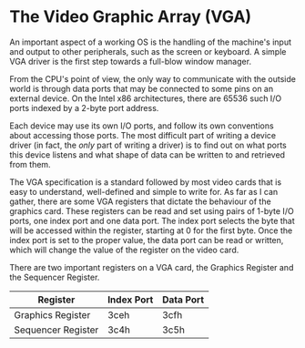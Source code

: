 The Video Graphic Array (VGA)
=============================

An important aspect of a working OS is the handling of the machine's
input and output to other peripherals, such as the screen or keyboard.
A simple VGA driver is the first step towards a full-blow window
manager.

From the CPU's point of view, the only way to communicate with the
outside world is through data ports that may be connected to some pins
on an external device. On the Intel x86 architectures, there are 65536
such I/O ports indexed by a 2-byte port address.

Each device may use its own I/O ports, and follow its own conventions
about accessing those ports. The most difficult part of writing a
device driver (in fact, the *only* part of writing a driver) is to
find out on what ports this device listens and what shape of data can
be written to and retrieved from them.

The VGA specification is a standard followed by most video cards that
is easy to understand, well-defined and simple to write for. As far as
I can gather, there are some VGA registers that dictate the behaviour
of the graphics card. These registers can be read and set using pairs
of 1-byte I/O ports, one index port and one data port. The index port
selects the byte that will be accessed within the register, starting
at 0 for the first byte. Once the index port is set to the proper
value, the data port can be read or written, which will change the
value of the register on the video card.

There are two important registers on a VGA card, the Graphics Register and
the Sequencer Register.

| Register | Index Port | Data Port |
|-------  |---------  |--------- |
| Graphics Register | 3ceh | 3cfh |
| Sequencer Register | 3c4h | 3c5h |

